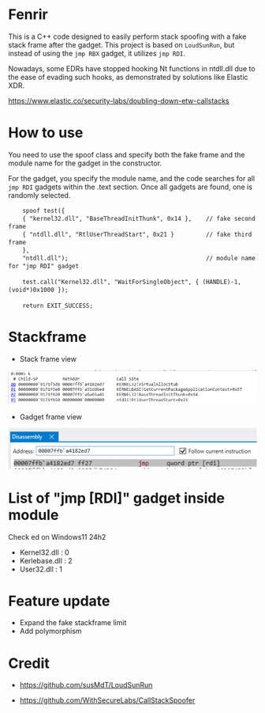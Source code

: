 # Fenrir

This is a C++ code designed to easily perform stack spoofing with a fake stack frame after the gadget. This project is based on `LoudSunRun`, but instead of using the `jmp RBX` gadget, it utilizes `jmp RDI`. 

Nowadays, some EDRs have stopped hooking Nt functions in ntdll.dll due to the ease of evading such hooks, as demonstrated by solutions like Elastic XDR.

https://www.elastic.co/security-labs/doubling-down-etw-callstacks

# How to use 

You need to use the spoof class and specify both the fake frame and the module name for the gadget in the constructor.

For the gadget, you specify the module name, and the code searches for all `jmp RDI` gadgets within the .text section. Once all gadgets are found, one is randomly selected.

```
	spoof test({
    { "kernel32.dll", "BaseThreadInitThunk", 0x14 },    // fake second frame
    { "ntdll.dll", "RtlUserThreadStart", 0x21 }         // fake third frame
    },
	"ntdll.dll");                                       // module name for "jmp RDI" gadget

	test.call("Kernel32.dll", "WaitForSingleObject", { (HANDLE)-1, (void*)0x1000 });

	return EXIT_SUCCESS;
```

# Stackframe

- Stack frame view 

![windbg stack frame](img/pic_1.png)

- Gadget frame view 

![gadget view](img/pic_2.png)

# List of "jmp [RDI]" gadget inside module

Check ed on Windows11 24h2 

- Kernel32.dll : 0
- Kerlebase.dll : 2
- User32.dll : 1

# Feature update

- Expand the fake stackframe limit
- Add polymorphism

# Credit

- https://github.com/susMdT/LoudSunRun

- https://github.com/WithSecureLabs/CallStackSpoofer
